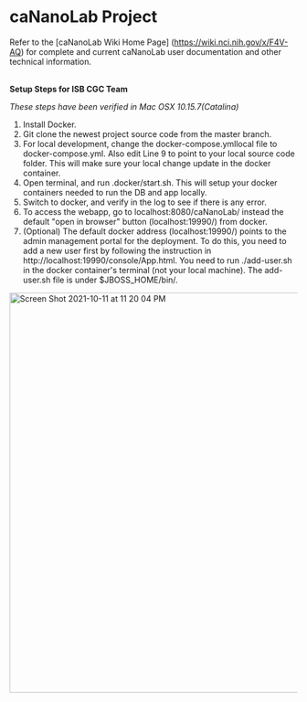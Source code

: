 caNanoLab Project
=====================================
Refer to the [caNanoLab Wiki Home Page] (https://wiki.nci.nih.gov/x/F4V-AQ) for complete and current caNanoLab user documentation and other technical information.

<br>
<b>Setup Steps for ISB CGC Team</b>

<i>These steps have been verified in Mac OSX 10.15.7(Catalina)</i>

1. Install Docker.
2. Git clone the newest project source code from the master branch.
3. For local development, change the docker-compose.ymllocal file to docker-compose.yml. Also edit Line 9 to point to your local source code folder. This will make sure your local change update in the docker container.
4. Open terminal, and run .docker/start.sh. This will setup your docker containers needed to run the DB and app locally.
5. Switch to docker, and verify in the log to see if there is any error.
6. To access the webapp, go to localhost:8080/caNanoLab/ instead the default "open in browser" button (localhost:19990/) from docker.
7. (Optional) The default docker address (localhost:19990/) points to the admin management portal for the deployment. To do this, you need to add a new user first by following the instruction in http://localhost:19990/console/App.html. You need to run ./add-user.sh in the docker container's terminal (not your local machine). The add-user.sh file is under $JBOSS_HOME/bin/. 

<img width="700" alt="Screen Shot 2021-10-11 at 11 20 04 PM" src="https://user-images.githubusercontent.com/58752821/137853244-298bb566-e9c9-4c5f-a3c0-8ab806ebc833.png">

